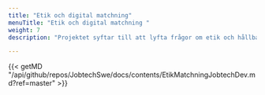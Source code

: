 ```yaml
---
title: "Etik och digital matchning"
menuTitle: "Etik och digital matchning "
weight: 7
description: "Projektet syftar till att lyfta frågor om etik och hållbarhet kopplat till digital matchning."

---
```


{{< getMD "/api/github/repos/JobtechSwe/docs/contents/EtikMatchningJobtechDev.md?ref=master" >}} 